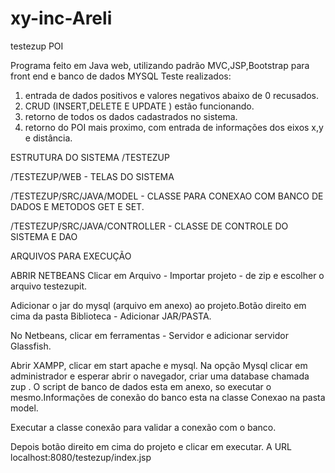 # xy-inc-Areli
testezup POI


Programa feito em Java web, utilizando padrão MVC,JSP,Bootstrap para front end e banco de dados MYSQL
Teste realizados:
1) entrada de dados positivos e valores negativos abaixo de 0 recusados.
2) CRUD (INSERT,DELETE E UPDATE ) estão funcionando.
3) retorno de todos os dados cadastrados no sistema.
4) retorno do POI mais proximo, com entrada de informações dos eixos x,y e distância.

ESTRUTURA DO SISTEMA 
/TESTEZUP

/TESTEZUP/WEB - TELAS DO SISTEMA 

/TESTEZUP/SRC/JAVA/MODEL - CLASSE PARA CONEXAO COM BANCO DE DADOS E METODOS GET E SET.

/TESTEZUP/SRC/JAVA/CONTROLLER - CLASSE DE CONTROLE DO SISTEMA E DAO

ARQUIVOS PARA EXECUÇÃO 

ABRIR NETBEANS 
Clicar em Arquivo - Importar projeto - de zip e escolher o arquivo testezupit.

Adicionar o jar do mysql (arquivo em anexo) ao projeto.Botão direito em cima da pasta Biblioteca - Adicionar JAR/PASTA.

No Netbeans, clicar em ferramentas - Servidor e adicionar servidor Glassfish.

Abrir XAMPP, clicar em start apache e mysql. Na opção Mysql clicar em administrador e esperar abrir o navegador, criar uma database chamada zup . O script de banco de dados esta em anexo, so executar o mesmo.Informações de conexão do banco esta na classe Conexao na pasta model.

Executar a classe conexâo para validar a conexão com o banco.

Depois botão direito em cima do projeto e clicar em executar. A URL localhost:8080/testezup/index.jsp
